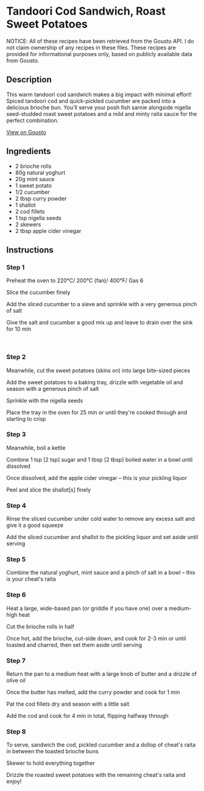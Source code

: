# Tandoori Cod Sandwich, Roast Sweet Potatoes

NOTICE: All of these recipes have been retrieved from the Gousto API. I do not claim ownership of any recipes in these files. These recipes are provided for informational purposes only, based on publicly available data from Gousto.

## Description

This warm tandoori cod sandwich makes a big impact with minimal effort! Spiced tandoori cod and quick-pickled cucumber are packed into a delicious brioche bun. You'll serve your posh fish sarnie alongside nigella seed-studded roast sweet potatoes and a mild and minty raita sauce for the perfect combination.

[View on Gousto](https://www.gousto.co.uk/recipes/cookbook/tandoori-cod-sandwich-roast-sweet-potatoes)

## Ingredients

- 2 brioche rolls
- 80g natural yoghurt 
- 20g mint sauce
- 1 sweet potato
- 1/2 cucumber
- 2 tbsp curry powder
- 1 shallot
- 2 cod fillets 
- 1 tsp nigella seeds
- 2 skewers
- 2 tbsp apple cider vinegar

## Instructions


### Step 1

Preheat the oven to 220&deg;C/ 200&deg;C (fan)/ 400&deg;F/ Gas 6


Slice the cucumber finely&nbsp;


Add the sliced cucumber to a sieve&nbsp;and sprinkle with a very generous pinch of salt&nbsp;


Give the salt and cucumber a good mix up and leave to drain over the sink for 10 min&nbsp;


<span style="font-family: Lato; font-size: 15px; white-space: pre-wrap;">&nbsp;</span>


### Step 2

Meanwhile, cut the sweet potatoes (skins on) into large bite-sized pieces


Add the sweet potatoes&nbsp;to a baking tray, drizzle with vegetable oil and season with a generous pinch of&nbsp;salt


Sprinkle with the nigella seeds


Place the tray in the oven for 25 min or until they're cooked through and starting to crisp


### Step 3

Meanwhile, boil a kettle


Combine 1 tsp <span class="text-danger">[2 tsp]</span> sugar and 1 tbsp<span class="text-danger"> [2 tbsp]</span>&nbsp;boiled water in a bowl until dissolved&nbsp;


Once dissolved, add the apple cider vinegar &ndash;&nbsp;this is your pickling liquor&nbsp;


Peel and slice the shallot<span class="text-danger">[s] </span>finely


### Step 4

Rinse the sliced cucumber under cold water&nbsp;to remove any excess salt and give it a good squeeze&nbsp;


Add the sliced cucumber and shallot to the pickling liquor&nbsp;and set aside until serving&nbsp;


### Step 5

Combine the natural yoghurt, mint sauce and a pinch of salt in a bowl &ndash; this is your cheat's raita&nbsp;


### Step 6

Heat a large, wide-based pan (or griddle if you have one) over a medium-high heat


Cut the brioche rolls in half


Once hot, add the brioche, cut-side down, and cook for 2-3 min or until toasted and charred, then set them aside until serving


### Step 7

Return the pan to a medium heat with a large knob of butter and a drizzle of olive oil&nbsp;


Once the butter has melted, add the curry powder and cook for 1 min&nbsp;


Pat the cod fillets dry and season with a little salt


Add the cod and cook for 4 min in total, flipping halfway through

### Step 8

To serve, sandwich the cod,&nbsp;pickled&nbsp;cucumber and&nbsp;a dollop of cheat's raita in between&nbsp;the&nbsp;toasted brioche buns


Skewer&nbsp;to hold everything together


Drizzle the roasted sweet potatoes&nbsp;with the remaining&nbsp;cheat's raita and enjoy!

